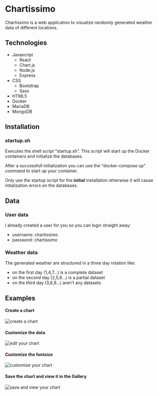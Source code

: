 # Chartissimo

Chartissimo is a web application to visualize randomly generated weather data of different locations.

## Technologies

- Javascript
  - React
  - Chart.js
  - Node.js
  - Express
- CSS 
  - Bootstrap
  - Sass
- HTML5
- Docker
- MariaDB
- MongoDB

## Installation

### startup.sh

Executes the shell script "startup.sh". This script will start up the Docker containers and initialize the databases.

After a successfull initialization you can use the "docker-compose up" command to start up your container.

Only use the startup script for the **initial** installation otherwise it will cause intialization errors on the databases.


## Data

### User data

I already created a user for you so you can login straight away:

- username: chartissimo
- password: chartissimo

### Weather data

The generated weather are structured in a three day rotation like:
  - on the first day (1,4,7...) is a complete dataset
  - on the second day (2,5,8...) is a partial dataset
  - on the third day (3,6,9...) aren't any datasets 

## Examples

#### Create a chart

![create a chart](https://media.giphy.com/media/mWrpYSOp5d2LqbLxlE/giphy.gif)

#### Customize the data

![edit your chart](https://media.giphy.com/media/DUjn1FqP3LLvykDCJy/giphy.gif)

#### Customize the fontsize

![customize your chart](https://media.giphy.com/media/Jqvbzyv43h8C3HnnqZ/giphy.gif)

#### Save the chart and view it in the Gallery

![save and view your chart](https://media.giphy.com/media/HZr1leygeiCTTygKPS/giphy.gif)

